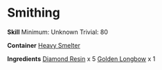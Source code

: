 <!-- TITLE: Diamond Longbow -->
<!-- SUBTITLE:  -->
# Smithing
**Skill**
Minimum: Unknown
Trivial: 80

**Container**
[Heavy Smelter](heavy-smelter)

**Ingredients**
[Diamond Resin](diamond-resin) x 5
[Golden Longbow](golden-longbow) x 1